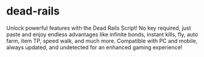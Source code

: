 # dead-rails
Unlock powerful features with the Dead Rails Script! No key required, just paste and enjoy endless advantages like infinite bonds, instant kills, fly, auto farm, item TP, speed walk, and much more. Compatible with PC and mobile, always updated, and undetected for an enhanced gaming experience!
